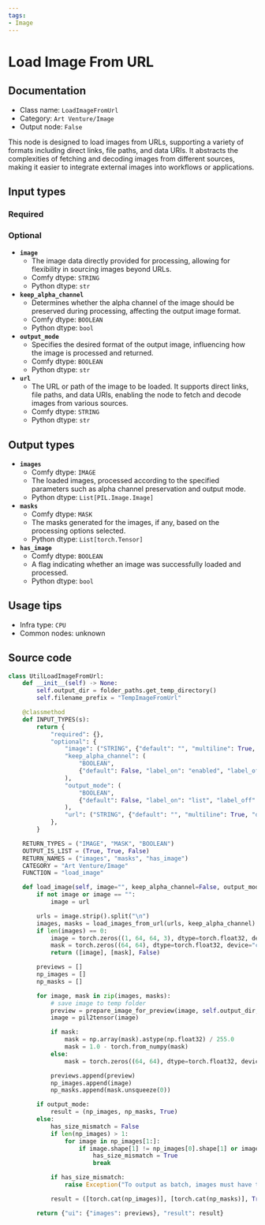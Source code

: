 ```yaml
---
tags:
- Image
---
```


# Load Image From URL
## Documentation
- Class name: `LoadImageFromUrl`
- Category: `Art Venture/Image`
- Output node: `False`

This node is designed to load images from URLs, supporting a variety of formats including direct links, file paths, and data URIs. It abstracts the complexities of fetching and decoding images from different sources, making it easier to integrate external images into workflows or applications.
## Input types
### Required
### Optional
- **`image`**
    - The image data directly provided for processing, allowing for flexibility in sourcing images beyond URLs.
    - Comfy dtype: `STRING`
    - Python dtype: `str`
- **`keep_alpha_channel`**
    - Determines whether the alpha channel of the image should be preserved during processing, affecting the output image format.
    - Comfy dtype: `BOOLEAN`
    - Python dtype: `bool`
- **`output_mode`**
    - Specifies the desired format of the output image, influencing how the image is processed and returned.
    - Comfy dtype: `BOOLEAN`
    - Python dtype: `str`
- **`url`**
    - The URL or path of the image to be loaded. It supports direct links, file paths, and data URIs, enabling the node to fetch and decode images from various sources.
    - Comfy dtype: `STRING`
    - Python dtype: `str`
## Output types
- **`images`**
    - Comfy dtype: `IMAGE`
    - The loaded images, processed according to the specified parameters such as alpha channel preservation and output mode.
    - Python dtype: `List[PIL.Image.Image]`
- **`masks`**
    - Comfy dtype: `MASK`
    - The masks generated for the images, if any, based on the processing options selected.
    - Python dtype: `List[torch.Tensor]`
- **`has_image`**
    - Comfy dtype: `BOOLEAN`
    - A flag indicating whether an image was successfully loaded and processed.
    - Python dtype: `bool`
## Usage tips
- Infra type: `CPU`
- Common nodes: unknown


## Source code
```python
class UtilLoadImageFromUrl:
    def __init__(self) -> None:
        self.output_dir = folder_paths.get_temp_directory()
        self.filename_prefix = "TempImageFromUrl"

    @classmethod
    def INPUT_TYPES(s):
        return {
            "required": {},
            "optional": {
                "image": ("STRING", {"default": "", "multiline": True, "dynamicPrompts": False}),
                "keep_alpha_channel": (
                    "BOOLEAN",
                    {"default": False, "label_on": "enabled", "label_off": "disabled"},
                ),
                "output_mode": (
                    "BOOLEAN",
                    {"default": False, "label_on": "list", "label_off": "batch"},
                ),
                "url": ("STRING", {"default": "", "multiline": True, "dynamicPrompts": False}),
            },
        }

    RETURN_TYPES = ("IMAGE", "MASK", "BOOLEAN")
    OUTPUT_IS_LIST = (True, True, False)
    RETURN_NAMES = ("images", "masks", "has_image")
    CATEGORY = "Art Venture/Image"
    FUNCTION = "load_image"

    def load_image(self, image="", keep_alpha_channel=False, output_mode=False, url=""):
        if not image or image == "":
            image = url

        urls = image.strip().split("\n")
        images, masks = load_images_from_url(urls, keep_alpha_channel)
        if len(images) == 0:
            image = torch.zeros((1, 64, 64, 3), dtype=torch.float32, device="cpu")
            mask = torch.zeros((64, 64), dtype=torch.float32, device="cpu")
            return ([image], [mask], False)

        previews = []
        np_images = []
        np_masks = []

        for image, mask in zip(images, masks):
            # save image to temp folder
            preview = prepare_image_for_preview(image, self.output_dir, self.filename_prefix)
            image = pil2tensor(image)

            if mask:
                mask = np.array(mask).astype(np.float32) / 255.0
                mask = 1.0 - torch.from_numpy(mask)
            else:
                mask = torch.zeros((64, 64), dtype=torch.float32, device="cpu")

            previews.append(preview)
            np_images.append(image)
            np_masks.append(mask.unsqueeze(0))

        if output_mode:
            result = (np_images, np_masks, True)
        else:
            has_size_mismatch = False
            if len(np_images) > 1:
                for image in np_images[1:]:
                    if image.shape[1] != np_images[0].shape[1] or image.shape[2] != np_images[0].shape[2]:
                        has_size_mismatch = True
                        break

            if has_size_mismatch:
                raise Exception("To output as batch, images must have the same size. Use list output mode instead.")

            result = ([torch.cat(np_images)], [torch.cat(np_masks)], True)

        return {"ui": {"images": previews}, "result": result}

```
